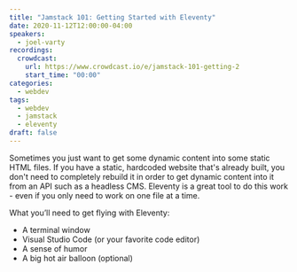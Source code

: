 ```yaml
---
title: "Jamstack 101: Getting Started with Eleventy"
date: 2020-11-12T12:00:00-04:00
speakers:
  - joel-varty
recordings:
  crowdcast:
    url: https://www.crowdcast.io/e/jamstack-101-getting-2
    start_time: "00:00"
categories:
  - webdev
tags:
  - webdev
  - jamstack
  - eleventy
draft: false
---
```


Sometimes you just want to get some dynamic content into some static HTML files. If you have a static, hardcoded website that's already built, you don't need to completely rebuild it in order to get dynamic content into it from an API such as a headless CMS. Eleventy is a great tool to do this work - even if you only need to work on one file at a time.

What you’ll need to get flying with Eleventy:

* A terminal window
* Visual Studio Code (or your favorite code editor)
* A sense of humor
* A big hot air balloon (optional)
